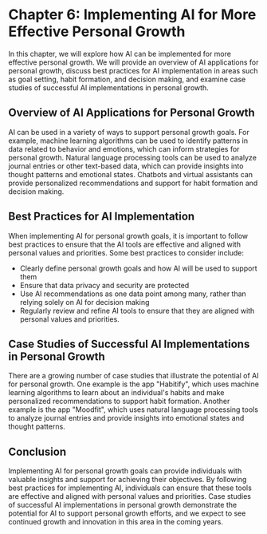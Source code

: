 Chapter 6: Implementing AI for More Effective Personal Growth
=============================================================

In this chapter, we will explore how AI can be implemented for more effective personal growth. We will provide an overview of AI applications for personal growth, discuss best practices for AI implementation in areas such as goal setting, habit formation, and decision making, and examine case studies of successful AI implementations in personal growth.

Overview of AI Applications for Personal Growth
-----------------------------------------------

AI can be used in a variety of ways to support personal growth goals. For example, machine learning algorithms can be used to identify patterns in data related to behavior and emotions, which can inform strategies for personal growth. Natural language processing tools can be used to analyze journal entries or other text-based data, which can provide insights into thought patterns and emotional states. Chatbots and virtual assistants can provide personalized recommendations and support for habit formation and decision making.

Best Practices for AI Implementation
------------------------------------

When implementing AI for personal growth goals, it is important to follow best practices to ensure that the AI tools are effective and aligned with personal values and priorities. Some best practices to consider include:

* Clearly define personal growth goals and how AI will be used to support them
* Ensure that data privacy and security are protected
* Use AI recommendations as one data point among many, rather than relying solely on AI for decision making
* Regularly review and refine AI tools to ensure that they are aligned with personal values and priorities.

Case Studies of Successful AI Implementations in Personal Growth
----------------------------------------------------------------

There are a growing number of case studies that illustrate the potential of AI for personal growth. One example is the app "Habitify", which uses machine learning algorithms to learn about an individual's habits and make personalized recommendations to support habit formation. Another example is the app "Moodfit", which uses natural language processing tools to analyze journal entries and provide insights into emotional states and thought patterns.

Conclusion
----------

Implementing AI for personal growth goals can provide individuals with valuable insights and support for achieving their objectives. By following best practices for implementing AI, individuals can ensure that these tools are effective and aligned with personal values and priorities. Case studies of successful AI implementations in personal growth demonstrate the potential for AI to support personal growth efforts, and we expect to see continued growth and innovation in this area in the coming years.
